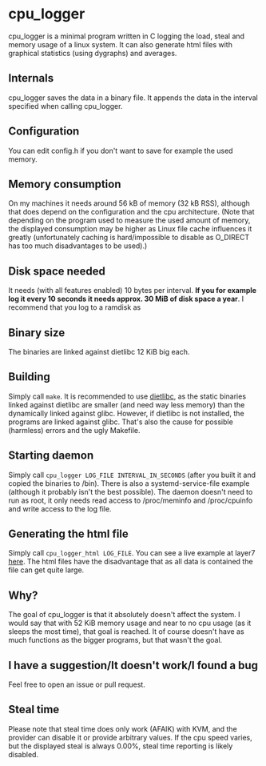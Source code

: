 # cpu_logger
cpu_logger is a minimal program written in C logging the load, steal and memory usage of a linux system. It can also generate html files with graphical statistics (using dygraphs) and averages.

## Internals
cpu_logger saves the data in a binary file. It appends the data in the interval specified when calling cpu_logger.

## Configuration
You can edit config.h if you don't want to save for example the used memory.

## Memory consumption
On my machines it needs around 56 kB of memory (32 kB RSS), although that does depend on the configuration and the cpu architecture. (Note that depending on the program used to measure the used amount of memory, the displayed consumption may be higher as Linux file cache influences it greatly (unfortunately caching is hard/impossible to disable as O_DIRECT has too much disadvantages to be used).)

## Disk space needed
It needs (with all features enabled) 10 bytes per interval. **If you for example log it every 10 seconds it needs approx. 30 MiB of disk space a year**. I recommend that you log to a ramdisk as 

## Binary size
The binaries are linked against dietlibc 12 KiB big each.

## Building
Simply call `make`.
It is recommended to use [dietlibc](https://www.fefe.de/dietlibc), as the static binaries linked against dietlibc are smaller (and need way less memory) than the dynamically linked against glibc. However, if dietlibc is not installed, the programs are linked against glibc. That's also the cause for possible (harmless) errors and the ugly Makefile.

## Starting daemon
Simply call `cpu_logger LOG_FILE INTERVAL_IN_SECONDS` (after you built it and copied the binaries to /bin). There is also a systemd-service-file example (although it probably isn't the best possible). The daemon doesn't need to run as root, it only needs read access to /proc/meminfo and /proc/cpuinfo and write access to the log file.

## Generating the html file
Simply call `cpu_logger_html LOG_FILE`. You can see a live example at layer7 [here](https://layer7.lukastautz.de/cpu.php). The html files have the disadvantage that as all data is contained the file can get quite large.

## Why?
The goal of cpu_logger is that it absolutely doesn't affect the system. I would say that with 52 KiB memory usage and near to no cpu usage (as it sleeps the most time), that goal is reached. It of course doesn't have as much functions as the bigger programs, but that wasn't the goal.

## I have a suggestion/It doesn't work/I found a bug
Feel free to open an issue or pull request.

## Steal time
Please note that steal time does only work (AFAIK) with KVM, and the provider can disable it or provide arbitrary values. If the cpu speed varies, but the displayed steal is always 0.00%, steal time reporting is likely disabled.

